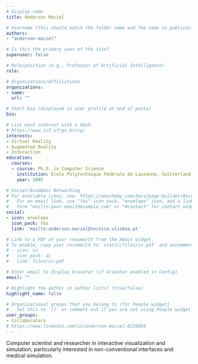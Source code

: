 ```yaml
---
# Display name
title: Anderson Maciel

# Username (this should match the folder name and the name on publications)
authors:
- "anderson-maciel"

# Is this the primary user of the site?
superuser: false

# Role/position (e.g., Professor of Artificial Intelligence)
role:

# Organizations/Affiliations
organizations:
- name: 
  url: ""

# Short bio (displayed in user profile at end of posts)
bio: 

# List each interest with a dash
# https://www.inf.ufrgs.br/cg/
interests:
- Virtual Reality
- Augmented Reality
- Interaction
education:
  courses:
  - course: Ph.D. in Computer Science
    institution: École Polytechnique Fédérale de Lausanne, Switzerland
    year: 2005

# Social/Academic Networking
# For available icons, see: https://wowchemy.com/docs/page-builder/#icons
#   For an email link, use "fas" icon pack, "envelope" icon, and a link in the
#   form "mailto:your-email@example.com" or "#contact" for contact widget.
social:
- icon: envelope
  icon_pack: fas
  link: 'mailto:anderson.maciel@tecnico.ulisboa.pt'

# Link to a PDF of your resume/CV from the About widget.
# To enable, copy your resume/CV to `static/files/cv.pdf` and uncomment the lines below.
# - icon: cv
#   icon_pack: ai
#   link: files/cv.pdf

# Enter email to display Gravatar (if Gravatar enabled in Config)
email: ""

# Highlight the author in author lists? (true/false)
highlight_name: false

# Organizational groups that you belong to (for People widget)
#   Set this to `[]` or comment out if you are not using People widget.
user_groups:
- Collaborators
# https://www.linkedin.com/in/anderson-maciel-8230894
---
```

Computer scientist and researcher in interactive visualization and simulation, particularly interested in non-conventional interfaces and medical simulation.